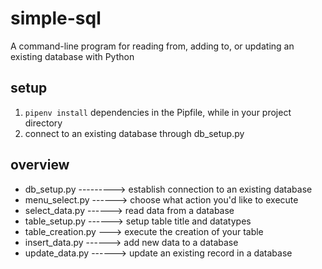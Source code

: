 # simple-sql
A command-line program for reading from, adding to, or updating an existing database with Python

## setup
1. `pipenv install` dependencies in the Pipfile, while in your project directory
2. connect to an existing database through db_setup.py

## overview
- db_setup.py ---------> establish connection to an existing database
- menu_select.py ------> choose what action you'd like to execute
- select_data.py ------> read data from a database
- table_setup.py ------> setup table title and datatypes
- table_creation.py ---> execute the creation of your table
- insert_data.py ------> add new data to a database
- update_data.py ------> update an existing record in a database